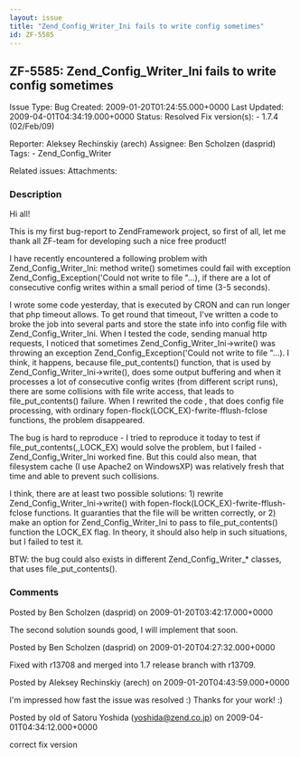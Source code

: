 ```yaml
---
layout: issue
title: "Zend_Config_Writer_Ini fails to write config sometimes"
id: ZF-5585
---
```


ZF-5585: Zend\_Config\_Writer\_Ini fails to write config sometimes
------------------------------------------------------------------

 Issue Type: Bug Created: 2009-01-20T01:24:55.000+0000 Last Updated: 2009-04-01T04:34:19.000+0000 Status: Resolved Fix version(s): - 1.7.4 (02/Feb/09)
 
 Reporter:  Aleksey Rechinskiy (arech)  Assignee:  Ben Scholzen (dasprid)  Tags: - Zend\_Config\_Writer
 
 Related issues: 
 Attachments: 
### Description

Hi all!

This is my first bug-report to ZendFramework project, so first of all, let me thank all ZF-team for developing such a nice free product!

I have recently encountered a following problem with Zend\_Config\_Writer\_Ini: method write() sometimes could fail with exception Zend\_Config\_Exception('Could not write to file "...), if there are a lot of consecutive config writes within a small period of time (3-5 seconds).

I wrote some code yesterday, that is executed by CRON and can run longer that php timeout allows. To get round that timeout, I've written a code to broke the job into several parts and store the state info into config file with Zend\_Config\_Writer\_Ini. When I tested the code, sending manual http requests, I noticed that sometimes Zend\_Config\_Writer\_Ini->write() was throwing an exception Zend\_Config\_Exception('Could not write to file "...). I think, it happens, because file\_put\_contents() function, that is used by Zend\_Config\_Writer\_Ini->write(), does some output buffering and when it processes a lot of consecutive config writes (from different script runs), there are some collisions with file write access, that leads to file\_put\_contents() failure. When I rewrited the code , that does config file processing, with ordinary fopen-flock(LOCK\_EX)-fwrite-fflush-fclose functions, the problem disappeared.

The bug is hard to reproduce - I tried to reproduce it today to test if file\_put\_contents(,,LOCK\_EX) would solve the problem, but I failed - Zend\_Config\_Writer\_Ini worked fine. But this could also mean, that filesystem cache (I use Apache2 on WindowsXP) was relatively fresh that time and able to prevent such collisions.

I think, there are at least two possible solutions: 1) rewrite Zend\_Config\_Writer\_Ini->write() with fopen-flock(LOCK\_EX)-fwrite-fflush-fclose functions. It guaranties that the file will be written correctly, or 2) make an option for Zend\_Config\_Writer\_Ini to pass to file\_put\_contents() function the LOCK\_EX flag. In theory, it should also help in such situations, but I failed to test it.

BTW: the bug could also exists in different Zend\_Config\_Writer\_\* classes, that uses file\_put\_contents().

 

 

### Comments

Posted by Ben Scholzen (dasprid) on 2009-01-20T03:42:17.000+0000

The second solution sounds good, I will implement that soon.

 

 

Posted by Ben Scholzen (dasprid) on 2009-01-20T04:27:32.000+0000

Fixed with r13708 and merged into 1.7 release branch with r13709.

 

 

Posted by Aleksey Rechinskiy (arech) on 2009-01-20T04:43:59.000+0000

I'm impressed how fast the issue was resolved :) Thanks for your work! :)

 

 

Posted by old of Satoru Yoshida (yoshida@zend.co.jp) on 2009-04-01T04:34:12.000+0000

correct fix version

 

 